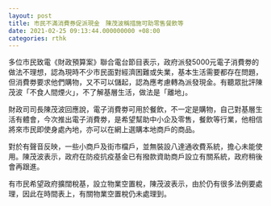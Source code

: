 ```yaml
---
layout: post
title: 市民不滿消費券促派現金　陳茂波稱措施可助零售餐飲等
date: 2021-02-25 09:13:44.000000000 +08:00
categories: rthk
---
```


多位市民致電《財政預算案》聯合電台節目表示，政府派發5000元電子消費劵的做法不理想，認為現時不少市民面對經濟困難或失業，基本生活需要都存在問題，但消費劵要求他們購物，又不可以儲起，認為應考慮轉為派發現金。有聽眾批評陳茂波「不食人間煙火」，不了解基層生活，做法是「離地」。

財政司司長陳茂波回應說，電子消費劵可用於餐飲，不一定是購物，自己對基層生活有體會，今次推出電子消費劵，是希望幫助中小企及零售，餐飲等行業，他相信將來市民即使身處內地，亦可以在網上選購本地商戶的商品。

對於有聲音反映，一些小商戶及街市檔戶，並無裝設八達通收費系統，擔心未能使用。陳茂波表示，政府在防疫抗疫基金已有撥款資助商戶設立有關系統，政府稍後會再跟進。

有市民希望政府擴闊稅基，設立物業空置稅，陳茂波表示，由於仍有很多法例要處理，因此在時間表上，有關物業空置稅仍未處理到。
